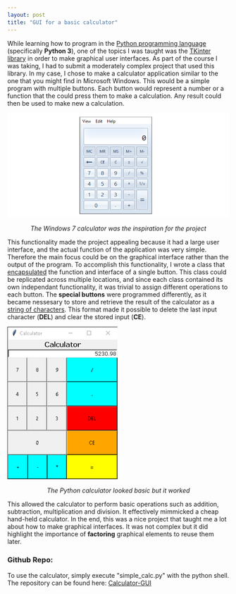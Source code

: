 ```yaml
---
layout: post
title: "GUI for a basic calculator"
---
```


While learning how to program in the [Python programming language](https://en.wikipedia.org/wiki/Python_(programming_language)) (specifically __Python 3__), one of the topics I was taught was the [TKinter library](https://docs.python.org/3/library/tkinter.html) in order to make graphical user interfaces. As part of the course I was taking, I had to submit a moderately complex project that used this library. In my case, I chose to make a calculator application similar to the one that you might find in Microsoft Windows. This would be a simple program with multiple buttons. Each button would represent a number or a function that the could press them to make a calculation. Any result could then be used to make new a calculation.

![image](/img/calculator/windows-calculator.png)
<p align="center"><i>The Windows 7 calculator was the inspiration for the project</i></p>

This functionality made the project appealing because it had a large user interface, and the actual function of the application was very simple. Therefore the main focus could be on the graphical interface rather than the output of the program. To accomplish this functionality, I wrote a class that [encapsulated](https://en.wikipedia.org/wiki/Encapsulation_(computer_programming)) the function and interface of a single button. This class could be replicated across multiple locations, and since each class contained its own independant functionality, it was trivial to assign different operations to each button. The __special buttons__ were programmed differently, as it became nessesary to store and retrieve the result of the calculator as a [string of characters](https://en.wikipedia.org/wiki/String_(computer_science)). This format made it possible to delete the last input character (__DEL__) and clear the stored input (__CE__). 

<img src="https://raw.githubusercontent.com/RCmags/Calculator-GUI/refs/heads/main/sample_shot.png" style="max-width: 250px;">
<p align="center"><i>The Python calculator looked basic but it worked</i></p>

This allowed the calculator to perform basic operations such as addition, subtraction, multiplication and division. It effectively mimmicked a cheap hand-held calculator. In the end, this was a nice project that taught me a lot about how to make graphical interfaces. It was not complex but it did highlight the importance of __factoring__ graphical elements to reuse them later.

### Github Repo:
To use the calculator, simply execute "simple_calc.py" with the python shell. The repository can be found here:
[Calculator-GUI](https://github.com/RCmags/Calculator-GUI)

